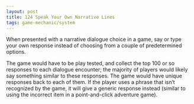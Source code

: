 ```yaml
---
layout: post
title: 124 Speak Your Own Narrative Lines
tags: game-mechanic/system
---
```

When presented with a narrative dialogue choice in a game, say or type your own response instead of choosing from a couple of predetermined options.

The game would have to be play tested, and collect the top 100 or so responses to each dialogue encounter; the majority of players would likely say something similar to these responses.  The game would have unique responses back to each of them.  If the player uses a phrase that isn’t recognized by the game, it will give a generic response instead (similar to using the incorrect item in a point-and-click adventure game).